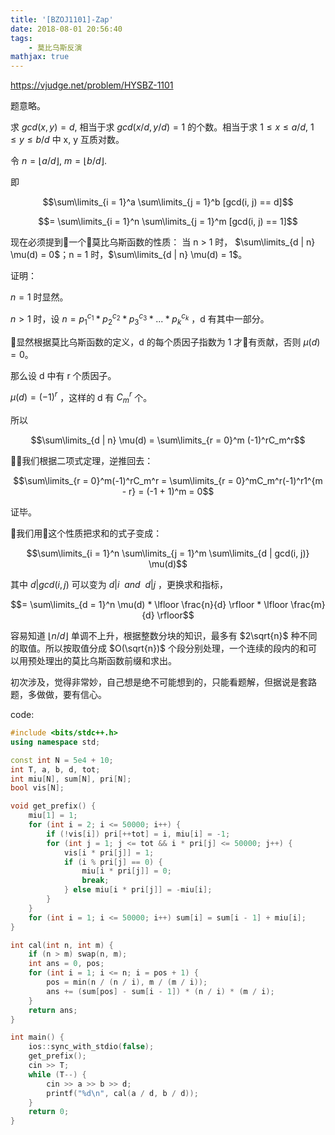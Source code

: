```yaml
---
title: '[BZOJ1101]-Zap'
date: 2018-08-01 20:56:40
tags: 
    - 莫比乌斯反演
mathjax: true
---
```


https://vjudge.net/problem/HYSBZ-1101

题意略。

求 $gcd(x, y) = d$, 相当于求 $gcd(x / d, y / d) = 1$ 的个数。相当于求 $1 \leq x \leq a / d$, $1 \leq y \leq b / d$ 中 x, y 互质对数。

令 $n = \lfloor a / d \rfloor$, $m = \lfloor b / d \rfloor$.

即

$$\sum\limits_{i = 1}^a \sum\limits_{j = 1}^b [gcd(i, j) == d]$$

$$= \sum\limits_{i = 1}^n \sum\limits_{j = 1}^m [gcd(i, j) == 1]$$

现在必须提到一个莫比乌斯函数的性质：
当 n > 1 时，
$\sum\limits_{d | n} \mu(d) = 0$；n = 1 时，$\sum\limits_{d | n} \mu(d) = 1$。

证明：

$n = 1$ 时显然。

$n > 1$ 时，设 $n = p_1^{c_1} * p_2^{c_2} * p_3^{c_3} * ... * p_k^{c_k}$ ，d 有其中一部分。

显然根据莫比乌斯函数的定义，d 的每个质因子指数为 1 才有贡献，否则 $\mu(d) = 0$。

那么设 d 中有 r 个质因子。

$\mu(d) = (-1)^r$ ，这样的 d 有 $C_m^r$ 个。

所以

$$\sum\limits_{d | n} \mu(d) = \sum\limits_{r = 0}^m (-1)^rC_m^r$$

我们根据二项式定理，逆推回去：

$$\sum\limits_{r = 0}^m(-1)^rC_m^r = \sum\limits_{r = 0}^mC_m^r(-1)^r1^{m - r} = (-1 + 1)^m = 0$$

证毕。

我们用这个性质把求和的式子变成：

$$\sum\limits_{i = 1}^n \sum\limits_{j = 1}^m \sum\limits_{d | gcd(i, j)} \mu(d)$$

其中 $d | gcd(i, j)$ 可以变为 $d | i\ \ and\ \ d | j$ ，更换求和指标，

$$= \sum\limits_{d = 1}^n \mu(d) * \lfloor \frac{n}{d} \rfloor * \lfloor \frac{m}{d} \rfloor$$

容易知道 $\lfloor n / d \rfloor$ 单调不上升，根据整数分块的知识，最多有 $2\sqrt{n}$ 种不同的取值。所以按取值分成 $O(\sqrt{n})$ 个段分别处理，一个连续的段内的和可以用预处理出的莫比乌斯函数前缀和求出。

初次涉及，觉得非常妙，自己想是绝不可能想到的，只能看题解，但据说是套路题，多做做，要有信心。

code:
``` c++
#include <bits/stdc++.h>
using namespace std;

const int N = 5e4 + 10;
int T, a, b, d, tot;
int miu[N], sum[N], pri[N];
bool vis[N];

void get_prefix() {
    miu[1] = 1;
    for (int i = 2; i <= 50000; i++) {
        if (!vis[i]) pri[++tot] = i, miu[i] = -1;
        for (int j = 1; j <= tot && i * pri[j] <= 50000; j++) {
            vis[i * pri[j]] = 1;
            if (i % pri[j] == 0) {
                miu[i * pri[j]] = 0;
                break;
            } else miu[i * pri[j]] = -miu[i];
        }
    }
    for (int i = 1; i <= 50000; i++) sum[i] = sum[i - 1] + miu[i];
}

int cal(int n, int m) {
    if (n > m) swap(n, m);
    int ans = 0, pos;
    for (int i = 1; i <= n; i = pos + 1) {
        pos = min(n / (n / i), m / (m / i));
        ans += (sum[pos] - sum[i - 1]) * (n / i) * (m / i);
    }
    return ans;
}

int main() {
    ios::sync_with_stdio(false);
    get_prefix();
    cin >> T;
    while (T--) {
        cin >> a >> b >> d;
        printf("%d\n", cal(a / d, b / d));
    }
    return 0;
}
```